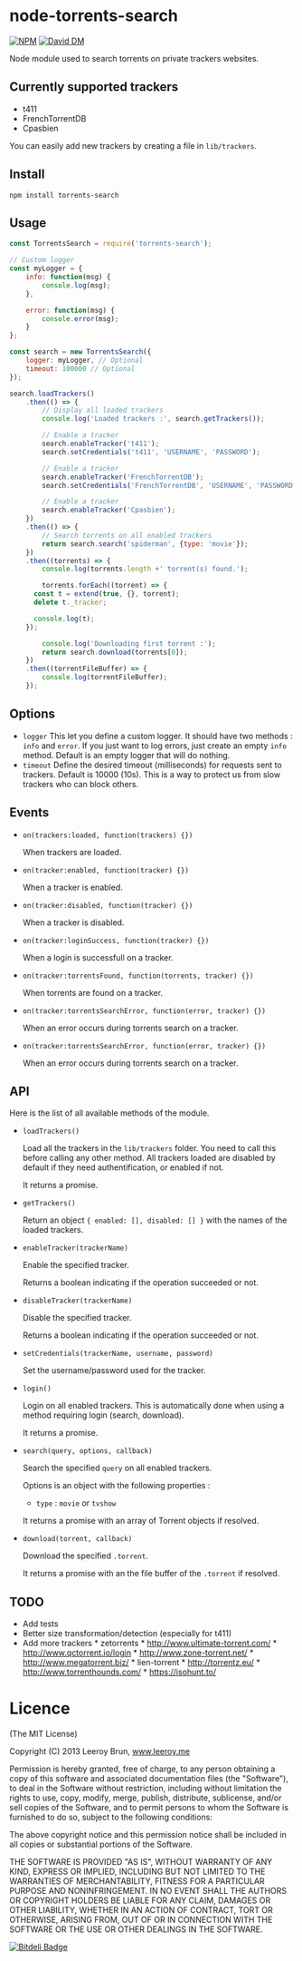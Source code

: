 # node-torrents-search

[![NPM](https://nodei.co/npm/torrents-search.png)](https://nodei.co/npm/torrents-search/) [![David DM](https://david-dm.org/leeroybrun/node-torrents-search.png)](https://david-dm.org/leeroybrun/node-torrents-search "David DM")

Node module used to search torrents on private trackers websites.

## Currently supported trackers

- t411
- FrenchTorrentDB
- Cpasbien

You can easily add new trackers by creating a file in `lib/trackers`.

## Install

```shell
npm install torrents-search
```

## Usage

```javascript
const TorrentsSearch = require('torrents-search');

// Custom logger
const myLogger = {
	info: function(msg) {
		console.log(msg);
	},

	error: function(msg) {
		console.error(msg);
	}
};

const search = new TorrentsSearch({
	logger: myLogger, // Optional
	timeout: 100000 // Optional
});

search.loadTrackers()
	.then(() => {
		// Display all loaded trackers
		console.log('Loaded trackers :', search.getTrackers());

		// Enable a tracker
		search.enableTracker('t411');
		search.setCredentials('t411', 'USERNAME', 'PASSWORD');

		// Enable a tracker
		search.enableTracker('FrenchTorrentDB');
		search.setCredentials('FrenchTorrentDB', 'USERNAME', 'PASSWORD');

		// Enable a tracker
		search.enableTracker('Cpasbien');
	})
	.then(() => {
		// Search torrents on all enabled trackers
		return search.search('spiderman', {type: 'movie'});
	})
	.then((torrents) => {
		console.log(torrents.length +' torrent(s) found.');

		torrents.forEach((torrent) => {
      const t = extend(true, {}, torrent);
      delete t._tracker;

      console.log(t);
    });

		console.log('Downloading first torrent :');
		return search.download(torrents[0]);
	})
	.then((torrentFileBuffer) => {
		console.log(torrentFileBuffer);
	});
```

## Options

* `logger` This let you define a custom logger. It should have two methods : `info` and `error`. If you just want to log errors, just create an empty `info` method. Default is an empty logger that will do nothing.
* `timeout` Define the desired timeout (milliseconds) for requests sent to trackers. Default is 10000 (10s). This is a way to protect us from slow trackers who can block others.

## Events

* `on(trackers:loaded, function(trackers) {})`

	When trackers are loaded.

* `on(tracker:enabled, function(tracker) {})`

	When a tracker is enabled.

* `on(tracker:disabled, function(tracker) {})`

	When a tracker is disabled.

* `on(tracker:loginSuccess, function(tracker) {})`

	When a login is successfull on a tracker.

* `on(tracker:torrentsFound, function(torrents, tracker) {})`

	When torrents are found on a tracker.

* `on(tracker:torrentsSearchError, function(error, tracker) {})`

	When an error occurs during torrents search on a tracker.

* `on(tracker:torrentsSearchError, function(error, tracker) {})`

	When an error occurs during torrents search on a tracker.


## API

Here is the list of all available methods of the module.

* `loadTrackers()`

    Load all the trackers in the `lib/trackers` folder.
    You need to call this before calling any other method.
    All trackers loaded are disabled by default if they need authentification, or enabled if not.
    
    It returns a promise.

* `getTrackers()`

    Return an object `{ enabled: [], disabled: [] }` with the names of the loaded trackers.

* `enableTracker(trackerName)`

    Enable the specified tracker.
    
    Returns a boolean indicating if the operation succeeded or not.

* `disableTracker(trackerName)`

    Disable the specified tracker.
    
    Returns a boolean indicating if the operation succeeded or not.

* `setCredentials(trackerName, username, password)`

    Set the username/password used for the tracker.

* `login()`

    Login on all enabled trackers.
    This is automatically done when using a method requiring login (search, download).
    
    It returns a promise.

* `search(query, options, callback)`

    Search the specified `query` on all enabled trackers.
    
    Options is an object with the following properties :
    
    * `type` : `movie` or `tvshow`
    
    It returns a promise with an array of Torrent objects if resolved.

* `download(torrent, callback)`

    Download the specified `.torrent`.
    
    It returns a promise with an the file buffer of the `.torrent` if resolved.

## TODO

* Add tests
* Better size transformation/detection (especially for t411)
* Add more trackers
		* zetorrents
		* http://www.ultimate-torrent.com/
		* http://www.qctorrent.io/login
		* http://www.zone-torrent.net/
		* http://www.megatorrent.biz/
		* lien-torrent
		* http://torrentz.eu/
		* http://www.torrenthounds.com/
		* https://isohunt.to/

Licence
======================
(The MIT License)

Copyright (C) 2013 Leeroy Brun, www.leeroy.me

Permission is hereby granted, free of charge, to any person obtaining a copy of this software and associated documentation files (the "Software"), to deal in the Software without restriction, including without limitation the rights to use, copy, modify, merge, publish, distribute, sublicense, and/or sell copies of the Software, and to permit persons to whom the Software is furnished to do so, subject to the following conditions:

The above copyright notice and this permission notice shall be included in all copies or substantial portions of the Software.

THE SOFTWARE IS PROVIDED "AS IS", WITHOUT WARRANTY OF ANY KIND, EXPRESS OR IMPLIED, INCLUDING BUT NOT LIMITED TO THE WARRANTIES OF MERCHANTABILITY, FITNESS FOR A PARTICULAR PURPOSE AND NONINFRINGEMENT. IN NO EVENT SHALL THE AUTHORS OR COPYRIGHT HOLDERS BE LIABLE FOR ANY CLAIM, DAMAGES OR OTHER LIABILITY, WHETHER IN AN ACTION OF CONTRACT, TORT OR OTHERWISE, ARISING FROM, OUT OF OR IN CONNECTION WITH THE SOFTWARE OR THE USE OR OTHER DEALINGS IN THE SOFTWARE.

[![Bitdeli Badge](https://d2weczhvl823v0.cloudfront.net/leeroybrun/node-torrents-search/trend.png)](https://bitdeli.com/free "Bitdeli Badge")
